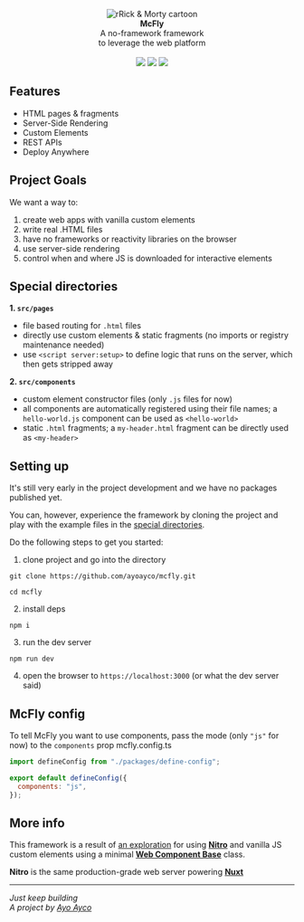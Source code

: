 <p align="center">
  <img src="https://github.com/ayoayco/McFly/assets/4262489/719a51c6-4858-4e3c-9856-c5af0e9be1bd" alt="rRick & Morty cartoon" /><br>
  <strong>McFly</strong><br>
  A no-framework framework<br>to leverage the web platform<br><br>
  <img src="https://img.shields.io/badge/from-the_future-blue" />
  <img src="https://img.shields.io/badge/status-legit-black" />
  <a href="https://mc-fly.vercel.app" target="_blank"><img src="https://img.shields.io/badge/see-the_demo_↗️-green" /></a>
</ p>

## Features
- HTML pages & fragments
- Server-Side Rendering
- Custom Elements
- REST APIs
- Deploy Anywhere

## Project Goals
We want a way to:
1. create web apps with vanilla custom elements
1. write real .HTML files
1. have no frameworks or reactivity libraries on the browser
1. use server-side rendering
1. control when and where JS is downloaded for interactive elements

## Special directories
**1. `src/pages`**
- file based routing for `.html` files
- directly use custom elements & static fragments (no imports or registry maintenance needed)
- use `<script server:setup>` to define logic that runs on the server, which then gets stripped away

**2. `src/components`**
- custom element constructor files (only `.js` files for now)
- all components are automatically registered using their file names; a `hello-world.js` component can be used as `<hello-world>`
- static `.html` fragments; a `my-header.html` fragment can be directly used as `<my-header>`

## Setting up

It's still very early in the project development and we have no packages published yet.

You can, however, experience the framework by cloning the project and play with the example files in the [special directories](#special-directories).

Do the following steps to get you started:

1. clone project and go into the directory
```
git clone https://github.com/ayoayco/mcfly.git
```
```
cd mcfly
```

2. install deps
```
npm i
```

3. run the dev server
```
npm run dev
```

4. open the browser to `https://localhost:3000` (or what the dev server said)

## McFly config

To tell McFly you want to use components, pass the mode (only `"js"` for now) to the `components` prop mcfly.config.ts

```js
import defineConfig from "./packages/define-config";

export default defineConfig({
  components: "js",
});

```


## More info
This framework is a result of [an exploration](https://social.ayco.io/@ayo/111195315785886977) for using [**Nitro**](https://nitro.unjs.io) and vanilla JS custom elements using a minimal [**Web Component Base**](https://ayco.io/n/web-component-base) class.

**Nitro** is the same production-grade web server powering [**Nuxt**](https://nuxt.com/)

---
*Just keep building*<br />
*A project by [Ayo Ayco](https://ayco.io)*
